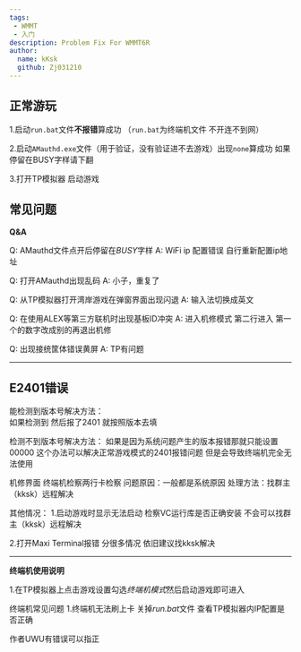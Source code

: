```yaml
---
tags: 
 - WMMT
 - 入门
description: Problem Fix For WMMT6R
author:
  name: kKsk
  github: Zj031210
---
```


## 正常游玩

1.启动`run.bat`文件**不报错**算成功 （`run.bat`为终端机文件 不开连不到网）

2.启动`AMauthd.exe`文件（用于验证，没有验证进不去游戏）出现`none`算成功 如果停留在BUSY字样请下翻

3.打开TP模拟器 启动游戏

## 常见问题

**Q&A**

Q: AMauthd文件点开后停留在*BUSY*字样
A: WiFi ip 配置错误 
   自行重新配置ip地址

Q: 打开AMauthd出现乱码
A: 小子，重复了

Q: 从TP模拟器打开湾岸游戏在弹窗界面出现闪退
A: 输入法切换成英文

Q: 在使用ALEX等第三方联机时出现基板ID冲突
A: 进入机修模式 第二行进入 第一个的数字改成别的再退出机修

Q: 出现接统筐体错误黄屏
A: TP有问题

------------------------------------------------------------------------------------------------------------

## E2401错误

能检测到版本号解决方法：  
如果检测到 然后报了2401 就按照版本去填  

检测不到版本号解决方法：
如果是因为系统问题产生的版本报错那就只能设置00000
这个办法可以解决正常游戏模式的2401报错问题 但是会导致终端机完全无法使用

机修界面 终端机检察两行卡检察
问题原因：一般都是系统原因
处理方法：找群主（kksk）远程解决

其他情况：
1.启动游戏时显示无法启动
检察VC运行库是否正确安装
不会可以找群主（kksk）远程解决

2.打开Maxi Terminal报错
分很多情况 依旧建议找kksk解决

---------------------------------------------------------------------------------------------
**终端机使用说明**

1.在TP模拟器上点击游戏设置勾选*终端机模式*然后启动游戏即可进入

终端机常见问题
1.终端机无法刷上卡
关掉*run.bat*文件
查看TP模拟器内IP配置是否正确

作者UWU有错误可以指正


